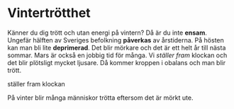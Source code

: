 # Vintertrötthet

Känner du dig trött och utan energi på vintern? Då är du inte **ensam**. Ungefär hälften av Sveriges befolkning **påverkas** av årstiderna. På hösten kan man bli lite **deprimerad**. Det blir mörkare och det är ett helt år till nästa sommar. Mars är också en jobbig tid för många. Vi *ställer fram* klockan och det blir plötsligt mycket ljusare. Då kommer kroppen i obalans och man blir trött.

ställer fram klockan  

På vinter blir många människor trötta eftersom det är mörkt ute.
<!--stackedit_data:
eyJoaXN0b3J5IjpbLTEyMjEwMTgyNDAsLTU5MTk0NjA2NV19
-->